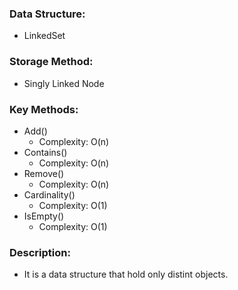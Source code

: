 ### Data Structure: 
+ LinkedSet
### Storage Method: 
+ Singly Linked Node
### Key Methods:
+ Add()  
	+ Complexity: O(n)
+ Contains()
	+ Complexity: O(n)
+ Remove()
	+ Complexity: O(n)
+ Cardinality()
	+ Complexity: O(1)
+ IsEmpty()
	+ Complexity: O(1)

### Description: 
+ It is a data structure that hold
only distint objects.
